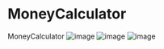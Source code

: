 # MoneyCalculator
MoneyCalculator
![image](https://github.com/merkurluxury/MoneyCalculator/assets/67855084/35316b3e-7561-442e-a2a1-1101df420094)
![image](https://github.com/merkurluxury/MoneyCalculator/assets/67855084/1722b6e2-e394-4cb6-ad45-15c02163c71c)
![image](https://github.com/merkurluxury/MoneyCalculator/assets/67855084/d0e2b02e-57be-404f-a628-a2cbc6f9a3f4)
